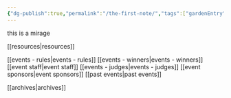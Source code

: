 ```yaml
---
{"dg-publish":true,"permalink":"/the-first-note/","tags":["gardenEntry"]}
---
```


this is a mirage

[[resources\|resources]]

[[events - rules\|events - rules]]
[[events - winners\|events - winners]]
[[event staff\|event staff]]
[[events - judges\|events - judges]]
[[event sponsors\|event sponsors]]
[[past events\|past events]]


[[archives\|archives]]